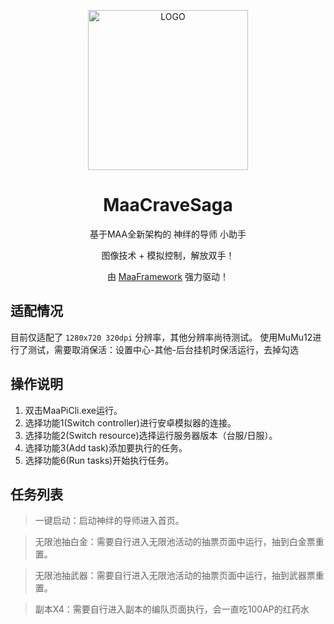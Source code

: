 <!-- markdownlint-disable MD033 MD041 -->
<p align="center">
  <img alt="LOGO" src="https://cdn.jsdelivr.net/gh/MaaAssistantArknights/design@main/logo/maa-logo_512x512.png" width="256" height="256" />
</p>

<div align="center">

# MaaCraveSaga

基于MAA全新架构的 神绊的导师 小助手

图像技术 + 模拟控制，解放双手！

由 [MaaFramework](https://github.com/MaaAssistantArknights/MaaFramework) 强力驱动！

</div>

## 适配情况

目前仅适配了 `1280x720 320dpi` 分辨率，其他分辨率尚待测试。
使用MuMu12进行了测试，需要取消保活：设置中心-其他-后台挂机时保活运行，去掉勾选

## 操作说明

1. 双击MaaPiCli.exe运行。
2. 选择功能1(Switch controller)进行安卓模拟器的连接。
3. 选择功能2(Switch resource)选择运行服务器版本（台服/日服）。
4. 选择功能3(Add task)添加要执行的任务。
5. 选择功能6(Run tasks)开始执行任务。

## 任务列表

> 一键启动：启动神绊的导师进入首页。

> 无限池抽白金：需要自行进入无限池活动的抽票页面中运行，抽到白金票重置。

> 无限池抽武器：需要自行进入无限池活动的抽票页面中运行，抽到武器票重置。

> 副本X4：需要自行进入副本的编队页面执行，会一直吃100AP的红药水
